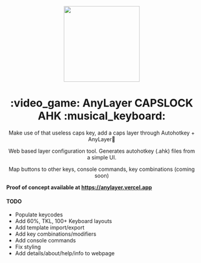 <p align="center"><img height="200" src="https://user-images.githubusercontent.com/14796164/128657779-3583832f-1393-439f-8cb2-67de0a91fc2b.png"></p>
<h1 align="center">:video_game: AnyLayer CAPSLOCK AHK :musical_keyboard:</h1>
<code align="center"></code>
<p align="center">Make use of that useless caps key, add a caps layer through Autohotkey + AnyLayer🎇</p>
<p align="center">Web based layer configuration tool. Generates autohotkey (.ahk) files from a simple UI.</p>
  
<p align="center">Map buttons to other keys, console commands, key combinations (coming soon)</p>

<strong>Proof of concept available at https://anylayer.vercel.app</strong>

<h4>TODO</h4>
<ul>
  <li>Populate keycodes</li>
   <li>Add 60%, TKL, 100+ Keyboard layouts</li>
   <li>Add template import/export</li>
   <li>Add key combinations/modifiers</li>
   <li>Add console commands</li>
   <li>Fix styling</li>
   <li>Add details/about/help/info to webpage</li>
</ul>
